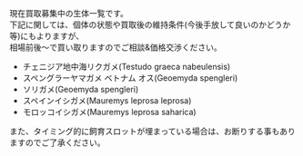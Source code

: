 ---
---

現在買取募集中の生体一覧です。  
下記に関しては、個体の状態や買取後の維持条件(今後手放して良いのかどうか等)にもよりますが、  
相場前後〜で買い取りますのでご相談&価格交渉ください。

* チェニジア地中海リクガメ(Testudo graeca nabeulensis)
* スペングラーヤマガメ ベトナム オス(Geoemyda spengleri)
* ソリガメ(Geoemyda spengleri)
* スペインイシガメ(Mauremys leprosa leprosa)
* モロッコイシガメ(Mauremys leprosa saharica)

また、タイミング的に飼育スロットが埋まっている場合は、お断りする事もありますのでご了承ください。
